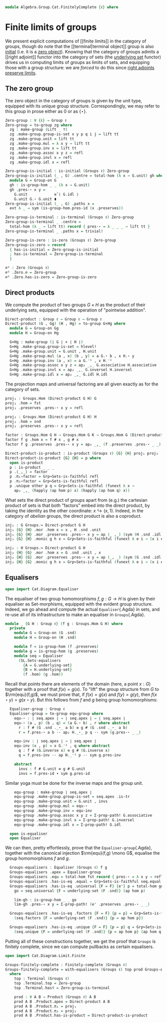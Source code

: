 <!--
```agda
open import Algebra.Group.Cat.Base
open import Algebra.Group

open import Cat.Instances.Sets.Complete as SL
open import Cat.Diagram.Terminal
open import Cat.Diagram.Initial
open import Cat.Diagram.Product
open import Cat.Diagram.Zero
open import Cat.Prelude
```
-->

```agda
module Algebra.Group.Cat.FinitelyComplete {ℓ} where
```

<!--
```agda
open is-group-hom
open Group-on
open Groups._↪_
private variable
  G H K : Group ℓ
```
-->

# Finite limits of groups

We present explicit computations of [[finite limits]] in the category of
groups, though do note that the [[terminal|terminal object]] group is
also [initial] (i.e.  it is a [zero object]). Knowing that the category
of groups admits a [[right adjoint]] functor into the category of sets
(the [underlying set] functor) drives us in computing limits of groups
as limits of sets, and equipping those with a group structure: we are
_forced_ to do this since [right adjoints preserve limits].

[terminal]: Cat.Diagram.Terminal.html
[initial]: Cat.Diagram.Initial.html
[zero object]: Cat.Diagram.Zero.html
[underlying set]: Algebra.Group.Cat.Base.html#the-underlying-set
[right adjoints preserve limits]: Cat.Functor.Adjoint.Continuous.html

## The zero group

The zero object in the category of groups is given by the unit type,
equipped with its unique group structure. Correspondingly, we may refer
to this group in prose either as $0$ or as $\{\star\}$.

```agda
Zero-group : ∀ {ℓ} → Group ℓ
Zero-group = to-group zg where
  zg : make-group (Lift _ ⊤)
  zg .make-group.group-is-set x y p q i j = lift tt
  zg .make-group.unit = lift tt
  zg .make-group.mul = λ x y → lift tt
  zg .make-group.inv x = lift tt
  zg .make-group.assoc x y z = refl
  zg .make-group.invl x = refl
  zg .make-group.idl x = refl

Zero-group-is-initial : is-initial (Groups ℓ) Zero-group
Zero-group-is-initial (_ , G) .centre = total-hom (λ x → G.unit) gh where
  module G = Group-on G
  gh : is-group-hom _ _ (λ x → G.unit)
  gh .pres-⋆ x y =
    G.unit            ≡˘⟨ G.idl ⟩
    G.unit G.⋆ G.unit ∎
Zero-group-is-initial (_ , G) .paths x =
  ext λ _ → sym (is-group-hom.pres-id (x .preserves))

Zero-group-is-terminal : is-terminal (Groups ℓ) Zero-group
Zero-group-is-terminal _ .centre =
  total-hom (λ _ → lift tt) record { pres-⋆ = λ _ _ _ → lift tt }
Zero-group-is-terminal _ .paths x = trivial!

Zero-group-is-zero : is-zero (Groups ℓ) Zero-group
Zero-group-is-zero = record
  { has-is-initial = Zero-group-is-initial
  ; has-is-terminal = Zero-group-is-terminal
  }

∅ᴳ : Zero (Groups ℓ)
∅ᴳ .Zero.∅ = Zero-group
∅ᴳ .Zero.has-is-zero = Zero-group-is-zero
```

## Direct products

We compute the product of two groups $G \times H$ as the product of
their underlying sets, equipped with the operation of "pointwise
addition".

```agda
Direct-product : Group ℓ → Group ℓ → Group ℓ
Direct-product (G , Gg) (H , Hg) = to-group G×Hg where
  module G = Group-on Gg
  module H = Group-on Hg

  G×Hg : make-group (∣ G ∣ × ∣ H ∣)
  G×Hg .make-group.group-is-set = hlevel!
  G×Hg .make-group.unit = G.unit , H.unit
  G×Hg .make-group.mul (a , x) (b , y) = a G.⋆ b , x H.⋆ y
  G×Hg .make-group.inv (a , x) = a G.⁻¹ , x H.⁻¹
  G×Hg .make-group.assoc x y z = ap₂ _,_ G.associative H.associative
  G×Hg .make-group.invl x = ap₂ _,_ G.inversel H.inversel
  G×Hg .make-group.idl x = ap₂ _,_ G.idl H.idl
```

The projection maps and universal factoring are all given exactly as for
the category of sets.

```agda
proj₁ : Groups.Hom (Direct-product G H) G
proj₁ .hom = fst
proj₁ .preserves .pres-⋆ x y = refl

proj₂ : Groups.Hom (Direct-product G H) H
proj₂ .hom = snd
proj₂ .preserves .pres-⋆ x y = refl

factor : Groups.Hom G H → Groups.Hom G K → Groups.Hom G (Direct-product H K)
factor f g .hom x = f # x , g # x
factor f g .preserves .pres-⋆ x y = ap₂ _,_ (f .preserves .pres-⋆ _ _) (g .preserves .pres-⋆ _ _)

Direct-product-is-product : is-product (Groups ℓ) {G} {H} proj₁ proj₂
Direct-product-is-product {G} {H} = p where
  open is-product
  p : is-product _ _ _
  p .⟨_,_⟩ = factor
  p .π₁∘factor = Grp↪Sets-is-faithful refl
  p .π₂∘factor = Grp↪Sets-is-faithful refl
  p .unique other p q = Grp↪Sets-is-faithful (funext λ x →
    ap₂ _,_ (happly (ap hom p) x) (happly (ap hom q) x))
```

What sets the direct product of groups apart from (e.g.) the cartesian
product of sets is that both "factors" embed into the direct product, by
taking the identity as the other coordinate: $x \hookrightarrow (x, 1)$.
Indeed, in the category of _abelian_ groups, the direct product is also
a coproduct.

```agda
inj₁ : G Groups.↪ Direct-product G H
inj₁ {G} {H} .mor .hom x = x , H .snd .unit
inj₁ {G} {H} .mor .preserves .pres-⋆ x y = ap (_ ,_) (sym (H .snd .idl))
inj₁ {G} {H} .monic g h x = Grp↪Sets-is-faithful (funext λ e i → (x i # e) .fst)

inj₂ : H Groups.↪ Direct-product G H
inj₂ {H} {G} .mor .hom x = G .snd .unit , x
inj₂ {H} {G} .mor .preserves .pres-⋆ x y = ap (_, _) (sym (G .snd .idl))
inj₂ {H} {G} .monic g h x = Grp↪Sets-is-faithful (funext λ e i → (x i # e) .snd)
```

## Equalisers

```agda
open import Cat.Diagram.Equaliser
```

The equaliser of two group homomorphisms $f, g : G \to H$ is given by
their equaliser as Set-morphisms, equipped with the evident group
structure. Indeed, we go ahead and compute the actual `Equaliser`{.Agda}
in sets, and re-use all of its infrastructure to make an equaliser in
`Groups`{.Agda}.

```agda
module _ {G H : Group ℓ} (f g : Groups.Hom G H) where
  private
    module G = Group-on (G .snd)
    module H = Group-on (H .snd)

    module f = is-group-hom (f .preserves)
    module g = is-group-hom (g .preserves)
    module seq = Equaliser
      (SL.Sets-equalisers
        {A = G.underlying-set}
        {B = H.underlying-set}
        (f .hom) (g .hom))
```

Recall that points there are elements of the domain (here, a point $x :
G$) together with a proof that $f(x) = g(x)$. To "lift" the group
structure from $G$ to $\rm{equ}(f,g)$, we must prove that, if $f(x)
= g(x)$ and $f(y) = g(y)$, then $f(x\star y) = g(x\star y)$. But this
follows from $f$ and $g$ being group homomorphisms:

```agda
  Equaliser-group : Group ℓ
  Equaliser-group = to-group equ-group where
    equ-⋆ : ∣ seq.apex ∣ → ∣ seq.apex ∣ → ∣ seq.apex ∣
    equ-⋆ (a , p) (b , q) = (a G.⋆ b) , r where abstract
      r : f # (G .snd ._⋆_ a b) ≡ g # (G .snd ._⋆_ a b)
      r = f.pres-⋆ a b ·· ap₂ H._⋆_ p q ·· sym (g.pres-⋆ _ _)

    equ-inv : ∣ seq.apex ∣ → ∣ seq.apex ∣
    equ-inv (x , p) = x G.⁻¹ , q where abstract
      q : f # (G.inverse x) ≡ g # (G.inverse x)
      q = f.pres-inv ·· ap H._⁻¹ p ·· sym g.pres-inv

    abstract
      invs : f # G.unit ≡ g # G.unit
      invs = f.pres-id ∙ sym g.pres-id
```

Similar yoga must be done for the inverse maps and the group unit.

```agda
    equ-group : make-group ∣ seq.apex ∣
    equ-group .make-group.group-is-set = seq.apex .is-tr
    equ-group .make-group.unit = G.unit , invs
    equ-group .make-group.mul = equ-⋆
    equ-group .make-group.inv = equ-inv
    equ-group .make-group.assoc x y z = Σ-prop-path! G.associative
    equ-group .make-group.invl x = Σ-prop-path! G.inversel
    equ-group .make-group.idl x = Σ-prop-path! G.idl

  open is-equaliser
  open Equaliser
```

We can then, pretty effortlessly, prove that the
`Equaliser-group`{.Agda}, together with the canonical injection
$\rm{equ}(f,g) \mono G$, equalise the group homomorphisms $f$ and
$g$.

```agda
  Groups-equalisers : Equaliser (Groups ℓ) f g
  Groups-equalisers .apex = Equaliser-group
  Groups-equalisers .equ = total-hom fst record { pres-⋆ = λ x y → refl }
  Groups-equalisers .has-is-eq .equal = Grp↪Sets-is-faithful seq.equal
  Groups-equalisers .has-is-eq .universal {F = F} {e'} p = total-hom go lim-gh where
    go = seq.universal {F = underlying-set (F .snd)} (ap hom p)

    lim-gh : is-group-hom _ _ go
    lim-gh .pres-⋆ x y = Σ-prop-path! (e' .preserves .pres-⋆ _ _)

  Groups-equalisers .has-is-eq .factors {F = F} {p = p} = Grp↪Sets-is-faithful
    (seq.factors {F = underlying-set (F .snd)} {p = ap hom p})

  Groups-equalisers .has-is-eq .unique {F = F} {p = p} q = Grp↪Sets-is-faithful
    (seq.unique {F = underlying-set (F .snd)} {p = ap hom p} (ap hom q))
```

Putting all of these constructions together, we get the proof that
`Groups` is finitely complete, since we can compute pullbacks as certain
equalisers.

```agda
open import Cat.Diagram.Limit.Finite

Groups-finitely-complete : Finitely-complete (Groups ℓ)
Groups-finitely-complete = with-equalisers (Groups ℓ) top prod Groups-equalisers
  where
    top : Terminal (Groups ℓ)
    top .Terminal.top = Zero-group
    top .Terminal.has⊤ = Zero-group-is-terminal

    prod : ∀ A B → Product (Groups ℓ) A B
    prod A B .Product.apex = Direct-product A B
    prod A B .Product.π₁ = proj₁
    prod A B .Product.π₂ = proj₂
    prod A B .Product.has-is-product = Direct-product-is-product
```
